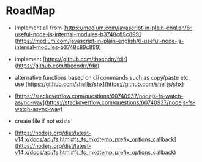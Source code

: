 # RoadMap

-   implement all from [https://medium.com/javascript-in-plain-english/6-useful-node-js-internal-modules-b3748c89c899](https://medium.com/javascript-in-plain-english/6-useful-node-js-internal-modules-b3748c89c899)

-   implement [https://github.com/thecodrr/fdir](https://github.com/thecodrr/fdir)

-   alternative functions based on cli commands such as copy/paste etc. use [https://github.com/shelljs/shx](https://github.com/shelljs/shx)

-   [https://stackoverflow.com/questions/60740937/nodejs-fs-watch-async-way](https://stackoverflow.com/questions/60740937/nodejs-fs-watch-async-way)

-   create file if not exists

-   [https://nodejs.org/dist/latest-v14.x/docs/api/fs.html#fs_fs_mkdtemp_prefix_options_callback](https://nodejs.org/dist/latest-v14.x/docs/api/fs.html#fs_fs_mkdtemp_prefix_options_callback)
